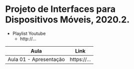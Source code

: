 # Projeto de Interfaces para Dispositivos Móveis, 2020.2.

* Playlist Youtube
  * http://...

Aula | Link
------------ | -------------
Aula 01 - Apresentação | https://...
